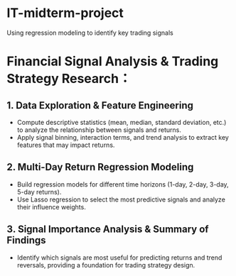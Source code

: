 # IT-midterm-project
Using regression modeling to identify key trading signals

# Financial Signal Analysis & Trading Strategy Research：

## 1. Data Exploration & Feature Engineering
- Compute descriptive statistics (mean, median, standard deviation, etc.) to analyze the relationship between signals and returns.
- Apply signal binning, interaction terms, and trend analysis to extract key features that may impact returns.

## 2️. Multi-Day Return Regression Modeling
- Build regression models for different time horizons (1-day, 2-day, 3-day, 5-day returns).
- Use Lasso regression to select the most predictive signals and analyze their influence weights.

## 3️. Signal Importance Analysis & Summary of Findings
- Identify which signals are most useful for predicting returns and trend reversals, providing a foundation for trading strategy design.
